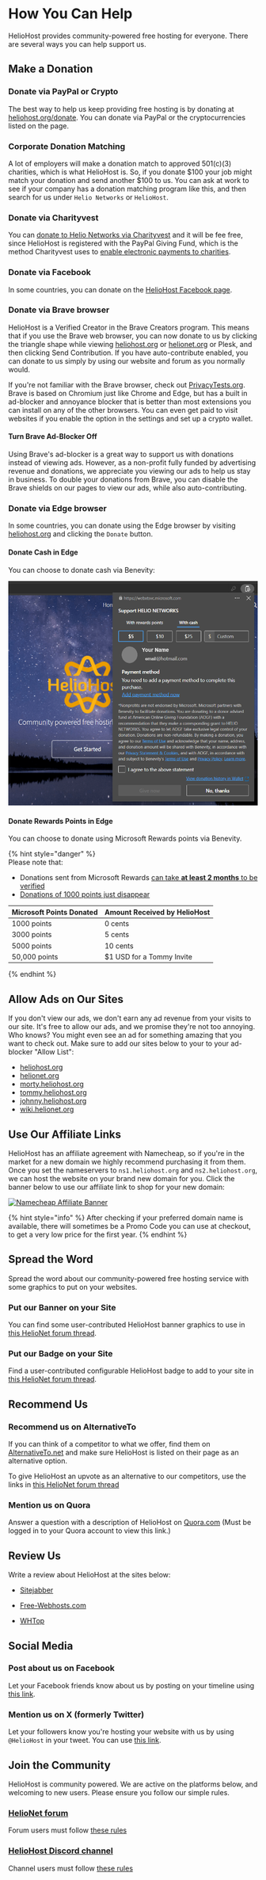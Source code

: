 # How You Can Help

HelioHost provides community-powered free hosting for everyone. There are several ways you can help support us.

## Make a Donation

### Donate via PayPal or Crypto

The best way to help us keep providing free hosting is by donating at [heliohost.org/donate](https://heliohost.org/donate/). You can donate via PayPal or the cryptocurrencies listed on the page.

### Corporate Donation Matching

A lot of employers will make a donation match to approved 501(c)(3) charities, which is what HelioHost is. So, if you donate $100 your job might match your donation and send another $100 to us. You can ask at work to see if your company has a donation matching program like this, and then search for us under `Helio Networks` or `HelioHost`.

### Donate via Charityvest

You can [donate to Helio Networks via Charityvest](https://www.charityvest.org/charity/helio-networks-d5b1f0df-8759-41c4-91b3-e9e75099579d) and it will be fee free, since HelioHost is registered with the PayPal Giving Fund, which is the method Charityvest uses to [enable electronic payments to charities](https://www.charityvest.org/blog/charityvest-implements-paypal-grant-payments-to-enable-electronic-payments-to-charities).

### Donate via Facebook 

In some countries, you can donate on the [HelioHost Facebook page](https://www.facebook.com/HelioHost.org).

### Donate via Brave browser

HelioHost is a Verified Creator in the Brave Creators program. This means that if you use the Brave web browser, you can now donate to us by clicking the triangle shape while viewing [heliohost.org](https://heliohost.org/) or [helionet.org](https://helionet.org/) or Plesk, and then clicking Send Contribution. If you have auto-contribute enabled, you can donate to us simply by using our website and forum as you normally would.

If you're not familiar with the Brave browser, check out [PrivacyTests.org](https://privacytests.org/). Brave is based on Chromium just like Chrome and Edge, but has a built in ad-blocker and annoyance blocker that is better than most extensions you can install on any of the other browsers. You can even get paid to visit websites if you enable the option in the settings and set up a crypto wallet.

#### Turn Brave Ad-Blocker Off

Using Brave's ad-blocker is a great way to support us with donations instead of viewing ads. However, as a non-profit fully funded by advertising revenue and donations, we appreciate you viewing our ads to help us stay in business. To double your donations from Brave, you can disable the Brave shields on our pages to view our ads, while also auto-contributing.

### Donate via Edge browser

In some countries, you can donate using the Edge browser by visiting [heliohost.org](https://heliohost.org/) and clicking the `Donate` button. 

#### Donate Cash in Edge

You can choose to donate cash via Benevity:

![](../.gitbook/assets/edge-donate-cash.png)

#### Donate Rewards Points in Edge

You can choose to donate using Microsoft Rewards points via Benevity.

{% hint style="danger" %}  
Please note that: 
* Donations sent from Microsoft Rewards [can take **at least 2 months** to be verified](https://helionet.org/index/topic/62006-hh561624-can-i-donate-via-microsoft-rewards/#findComment-280045)
* [Donations of 1000 points just disappear](https://helionet.org/index/topic/62006-hh561624-can-i-donate-via-microsoft-rewards/#findComment-284853)

| Microsoft Points Donated | Amount Received by HelioHost |
| :----------------------- | :--------------------------- |
| 1000 points              | 0 cents                      |
| 3000 points              | 5 cents                      |
| 5000 points              | 10 cents                     |
| 50,000 points            | $1 USD for a Tommy Invite    |  
{% endhint %}  

## Allow Ads on Our Sites
<!-- TODO: Add Ricky once he is rebuilt. -->
If you don't view our ads, we don't earn any ad revenue from your visits to our site. It's free to allow our ads, and we promise they're not too annoying. Who knows? You might even see an ad for something amazing that you want to check out. Make sure to add our sites below to your to your ad-blocker "Allow List": 
* [heliohost.org](https://heliohost.org/)
* [helionet.org](https://helionet.org/)
* [morty.heliohost.org](https://morty.heliohost.org/)
* [tommy.heliohost.org](https://tommy.heliohost.org/)
* [johnny.heliohost.org](https://johnny.heliohost.org/)
* [wiki.helionet.org](https://wiki.helionet.org/)

## Use Our Affiliate Links

HelioHost has an affiliate agreement with Namecheap, so if you're in the market for a new domain we highly recommend purchasing it from them. Once you set the nameservers to `ns1.heliohost.org` and `ns2.heliohost.org`, we can host the website on your brand new domain for you. Click the banner below to use our affiliate link to shop for your new domain:

[![Namecheap Affiliate Banner](https://heliohost.org/images/mail/namecheap.png)](https://heliohost.org/partners/namecheap)

{% hint style="info" %}
After checking if your preferred domain name is available, there will sometimes be a Promo Code you can use at checkout, to get a very low price for the first year.
{% endhint %}

## Spread the Word

Spread the word about our community-powered free hosting service with some graphics to put on your websites.

### Put our Banner on your Site

You can find some user-contributed HelioHost banner graphics to use in [this HelioNet forum thread](https://helionet.org/index/topic/28401-put-our-banner-on-your-site/).

### Put our Badge on your Site

Find a user-contributed configurable HelioHost badge to add to your site in [this HelioNet forum thread](https://helionet.org/index/topic/31107-badge/).

## Recommend Us

### Recommend us on AlternativeTo

If you can think of a competitor to what we offer, find them on [AlternativeTo.net](https://alternativeto.net/) and make sure HelioHost is listed on their page as an alternative option.

To give HelioHost an upvote as an alternative to our competitors, use the links in [this HelioNet forum thread](https://helionet.org/index/topic/28394-upvote-heliohost-on-alternativetonet/#comment-129850)

### Mention us on Quora

Answer a question with a description of HelioHost on [Quora.com](https://www.quora.com/search?q=Web%20Hosting%20Providers) (Must be logged in to your Quora account to view this link.)

## Review Us

Write a review about HelioHost at the sites below:

* [Sitejabber](https://www.sitejabber.com/reviews/heliohost.org)

* [Free-Webhosts.com](http://www.free-webhosts.com/reviews/add-review.php?hostname=HelioHost)

* [WHTop](http://www.whtop.com/review/heliohost.org#reviews-open)

## Social Media

### Post about us on Facebook

Let your Facebook friends know about us by posting on your timeline using [this link](https://www.facebook.com/share.php?u=http://www.heliohost.org/).

### Mention us on X (formerly Twitter)

Let your followers know you're hosting your website with us by using `@HelioHost` in your tweet. You can use [this link](https://twitter.com/intent/tweet?text=My%20website%20is%20on%20%40heliohost%20the%20community%20powered%20free%20web%20host%20for%20everyone.%20Get%20your%20own%20free%20website%20at%20http%3A%2F%2Fheliohost.org%2F).

## Join the Community

HelioHost is community powered. We are active on the platforms below, and welcoming to new users. Please ensure you follow our simple rules. 

### [HelioNet forum](https://helionet.org/index/) 

Forum users must follow [these rules](../hosting/terms.md#helionet-terms)

### [HelioHost Discord channel](https://discord.com/invite/y8QJfXg)

Channel users must follow [these rules](https://discord.com/channels/398197622168616962/419629456794058752/1101198173386571816)